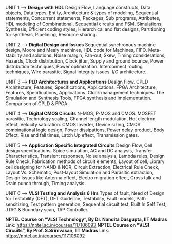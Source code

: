 UNIT 1 —> **Design with HDL**
Design Flow, Language constructs, Data objects, Data types, Entity, Architecture & types of modeling, Sequential statements, Concurrent statements, Packages, Sub programs, Attributes, HDL modeling of Combinational, Sequential circuits and FSM. Simulations, Synthesis, Efficient coding styles, Hierarchical and flat designs, Partitioning for synthesis, Pipelining, Resource sharing.

UNIT 2 —> **Digital Design and Issues**
Sequential synchronous machine design, Moore and Mealy machines, HDL code for Machines, FIFO. Meta-stability and solutions. Noise margin, Fan-out, Skew, Timing considerations, Hazards, Clock distribution, Clock jitter, Supply and ground bounce, Power distribution techniques, Power optimization. Interconnect routing techniques, Wire parasitic, Signal integrity issues. I/O architecture.

UNIT 3 —> **PLD Architectures and Applications**
Design Flow. CPLD Architecture, Features, Specifications, Applications. FPGA Architecture,
Features, Specifications, Applications. Clock management techniques. The Simulation and
Synthesis Tools, FPGA synthesis and implementation. Comparison of CPLD & FPGA.

UNIT 4 —> **Digital CMOS Circuits**
N-MOS, P-MOS and CMOS. MOSFET parasitic, Technology scaling, Channel length modulation,
Hot electron effect, Velocity saturation. CMOS Inverter, Device sizing, CMOS combinational logic
design, Power dissipations, Power delay product, Body Effect, Rise and fall times, Latch Up effect, Transmission gates.

UNIT 5 —> **Application Specific Integrated Circuits** 
Design Flow, Cell design specifications, Spice simulation, AC and DC analysis, Transfer
Characteristics, Transient responses, Noise analysis, Lambda rules, Design Rule Check, Fabrication methods of circuit elements, Layout of cell, Library cell designing for NAND & NOR, Circuit Extraction, Electrical Rule Check, Layout Vs. Schematic, Post-layout Simulation and Parasitic extraction, Design Issues like Antenna effect, Electro migration effect, Cross talk and Drain punch through, Timing analysis.

UNIT 6 —> **VLSI Testing and Analysis 6 Hrs**
Types of fault, Need of Design for Testability (DFT), DFT Guideline, Testability, Fault models, Path
sensitizing, Test pattern generation, Sequential circuit test, Built In Self Test, JTAG & Boundary scan, TAP Controller.

**NPTEL Course on “VLSI Technology”, By Dr. Nandita Dasgupta, IIT Madras**
Link: https://nptel.ac.in/courses/117106093
**NPTEL Course on “VLSI Circuits”, By Prof. S.Srinivasan, IIT Madras**
Link: https://nptel.ac.in/courses/117106092
